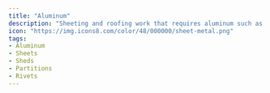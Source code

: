 ```yaml
---
title: "Aluminum"
description: "Sheeting and roofing work that requires aluminum such as building sheds and partitions."
icon: "https://img.icons8.com/color/48/000000/sheet-metal.png"
tags:
- Aluminum
- Sheets
- Sheds
- Partitions
- Rivets
---
```


